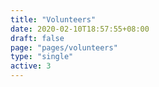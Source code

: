 ```yaml
---
title: "Volunteers"
date: 2020-02-10T18:57:55+08:00
draft: false
page: "pages/volunteers"
type: "single"
active: 3
---
```


